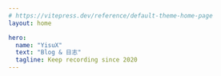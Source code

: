 ```yaml
---
# https://vitepress.dev/reference/default-theme-home-page
layout: home

hero:
  name: "YisuX"
  text: "Blog & 日志"
  tagline: Keep recording since 2020
---
```

